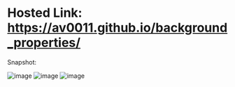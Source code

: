 # Hosted Link: https://av0011.github.io/background_properties/

Snapshot: 

![image](https://github.com/Av0011/background_properties/assets/126654288/fb4b5849-abfd-42dd-8de5-160fc1d9a944)
![image](https://github.com/Av0011/background_properties/assets/126654288/a5923bba-6a94-4767-9aa5-1c975382098c)
![image](https://github.com/Av0011/background_properties/assets/126654288/a59dc0ed-957f-4ec1-b135-278e904ba7e5)
